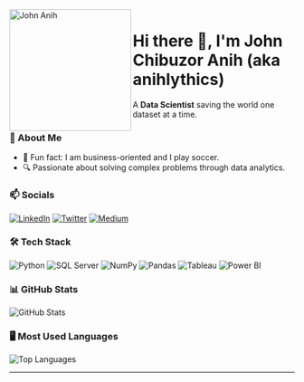 <img src="https://github.com/anihlythics.png" alt="John Anih" align="left" width="215"/>




# Hi there 👋, I'm John Chibuzor Anih (aka anihlythics)

A **Data Scientist** saving the world one dataset at a time.

### 🌟 About Me
- 🎤 Fun fact: I am business-oriented and I play soccer.
- 🔍 Passionate about solving complex problems through data analytics.

### 📫 Socials
[![LinkedIn](https://img.shields.io/badge/-LinkedIn-blue)](https://linkedin.com/in/www.linkedin.com/in/john-anih-cj001)
[![Twitter](https://img.shields.io/badge/-Twitter-blue)](https://twitter.com/@Anihlytics)
[![Medium](https://img.shields.io/badge/-Medium-black)](https://medium.com/@anihlythics)

### 🛠 Tech Stack
![Python](https://img.shields.io/badge/-Python-blue?logo=python)
![SQL Server](https://img.shields.io/badge/-Microsoft%20SQL%20Server-red?logo=microsoftsqlserver)
![NumPy](https://img.shields.io/badge/-NumPy-blue?logo=numpy)
![Pandas](https://img.shields.io/badge/-Pandas-purple?logo=pandas)
![Tableau](https://img.shields.io/badge/-Tableau-orange?logo=tableau)
![Power BI](https://img.shields.io/badge/-Power%20BI-yellow?logo=powerbi)

### 📊 GitHub Stats
![GitHub Stats](https://github-readme-stats.vercel.app/api?username=anihlythics&show_icons=true&theme=tokyonight&hide=issues)



### 🖥 Most Used Languages

![Top Languages](https://github-readme-stats.vercel.app/api/top-langs/?username=anihlythics&layout=compact&cache_seconds=1800&theme=merko)




---


